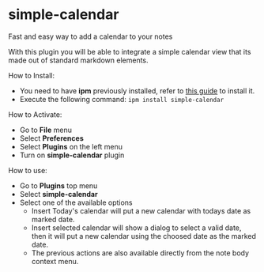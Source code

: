 
# simple-calendar
Fast and easy way to add a calendar to your notes

With this plugin you will be able to integrate a simple calendar view that its made out of standard markdown elements.

How to Install:
* You need to have **ipm** previously installed, refer to [this guide](https://docs.inkdrop.app/manual/extend-inkdrop-with-plugins) to install it.
* Execute the following command: `ipm install simple-calendar`

How to Activate:
* Go to **File** menu
* Select **Preferences**
* Select **Plugins** on the left menu
* Turn on **simple-calendar** plugin

How to use:

* Go to **Plugins** top menu
* Select **simple-calendar**
* Select one of the available options
    * Insert Today's calendar will put a new calendar with todays date as marked date.
    * Insert selected calendar will show a dialog to select a valid date, then it will put a new calendar using the choosed date as the marked date.
    * The previous actions are also available directly from the note body context menu.